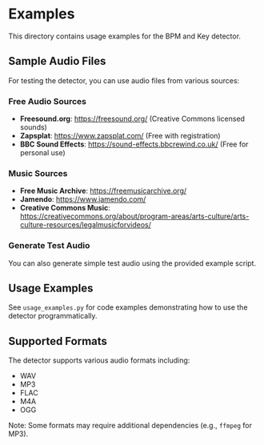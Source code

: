 # Examples

This directory contains usage examples for the BPM and Key detector.

## Sample Audio Files

For testing the detector, you can use audio files from various sources:

### Free Audio Sources
- **Freesound.org**: https://freesound.org/ (Creative Commons licensed sounds)
- **Zapsplat**: https://www.zapsplat.com/ (Free with registration)
- **BBC Sound Effects**: https://sound-effects.bbcrewind.co.uk/ (Free for personal use)

### Music Sources
- **Free Music Archive**: https://freemusicarchive.org/
- **Jamendo**: https://www.jamendo.com/
- **Creative Commons Music**: https://creativecommons.org/about/program-areas/arts-culture/arts-culture-resources/legalmusicforvideos/

### Generate Test Audio
You can also generate simple test audio using the provided example script.

## Usage Examples

See `usage_examples.py` for code examples demonstrating how to use the detector programmatically.

## Supported Formats

The detector supports various audio formats including:
- WAV
- MP3
- FLAC
- M4A
- OGG

Note: Some formats may require additional dependencies (e.g., `ffmpeg` for MP3).